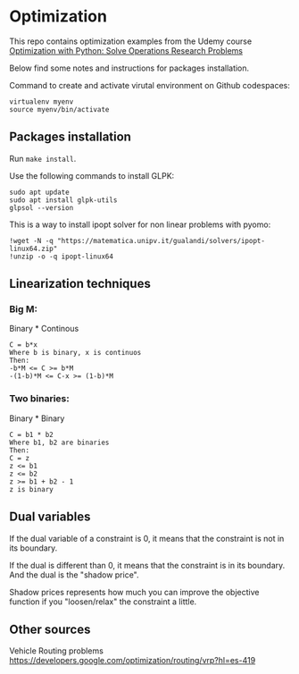 # Optimization

This repo contains optimization examples from the Udemy course [Optimization with Python: Solve Operations Research Problems](https://www.udemy.com/course/optimization-with-python-linear-nonlinear-and-cplex-gurobi/?utm_source=adwords&utm_medium=udemyads&utm_campaign=LongTail_la.EN_cc.ROW&utm_content=deal4584&utm_term=_._ag_77879424134_._ad_535397245863_._kw__._de_c_._dm__._pl__._ti_dsa-1007766171312_._li_1003659_._pd__._&matchtype=&gclid=Cj0KCQjwldKmBhCCARIsAP-0rfyaVSAGVon-YqCde9Zk6TURDLKAe0beqpmpRje1_2pCseJ6N2FBBgoaAplkEALw_wcB)

Below find some notes and instructions for packages installation.

Command to create and activate virutal environment on Github codespaces: 

```
virtualenv myenv
source myenv/bin/activate
```

## Packages installation
Run ```make install```.

Use the following commands to install GLPK:
```
sudo apt update
sudo apt install glpk-utils
glpsol --version
```

This is a way to install ipopt solver for non linear problems with pyomo:

```
!wget -N -q "https://matematica.unipv.it/gualandi/solvers/ipopt-linux64.zip"
!unzip -o -q ipopt-linux64
```

## Linearization techniques

### Big M:
Binary * Continous

```
C = b*x
Where b is binary, x is continuos
Then:
-b*M <= C >= b*M
-(1-b)*M <= C-x >= (1-b)*M
```
### Two binaries:
Binary * Binary

```
C = b1 * b2
Where b1, b2 are binaries
Then:
C = z
z <= b1
z <= b2
z >= b1 + b2 - 1
z is binary
```
## Dual variables

If the dual variable of a constraint is 0, it means that the constraint is not in its boundary.  

If the dual is different than 0, it means that the constraint is in its boundary. And the dual is the "shadow price".  

Shadow prices represents how much you can improve the objective function if you "loosen/relax" the constraint a little.

## Other sources

Vehicle Routing problems
https://developers.google.com/optimization/routing/vrp?hl=es-419